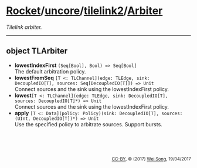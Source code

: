 [Rocket](../../Readme.md)/[uncore](../../uncore.md)/[tilelink2](../tilelink2.md)/[Arbiter](https://github.com/freechipsproject/rocket-chip/blob/master/src/main/scala/uncore/tilelink2/Arbiter.scala)
=====================
*Tilelink arbiter.*

**********************

object TLArbiter
--------------------------

+ **lowestIndexFirst** `(Seq[Bool], Bool) => Seq[Bool]`<br>
  The default arbitration policy.
+ **lowestFromSeq** `[T <: TLChannel](edge: TLEdge, sink: DecoupledIO[T], sources: Seq[DecoupledIO[T]]) => Unit`<br>
  Connect sources and the sink using the lowestIndexFirst policy.
+ **lowest**`[T <: TLChannel](edge: TLEdge, sink: DecoupledIO[T], sources: DecoupledIO[T]*) => Unit`<br>
  Connect sources and the sink using the lowestIndexFirst policy.
+ **apply** `[T <: Data](policy: Policy)(sink: DecoupledIO[T], sources: (UInt, DecoupledIO[T])*) => Unit`<br>
  Use the specified policy to arbitrate sources. Support bursts.


<br><br><br><p align="right"><sub>[CC-BY](https://creativecommons.org/licenses/by/3.0/), &copy; (2017) [Wei Song](mailto:wsong83@gmail.com), 19/04/2017</sub></p>

